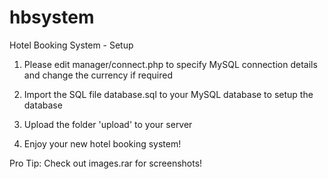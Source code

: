 hbsystem
========

Hotel Booking System - Setup

1. Please edit manager/connect.php to specify MySQL connection details and change the currency if required

2. Import the SQL file database.sql to your MySQL database to setup the database

3. Upload the folder 'upload' to your server

4. Enjoy your new hotel booking system!

Pro Tip: Check out images.rar for screenshots!
